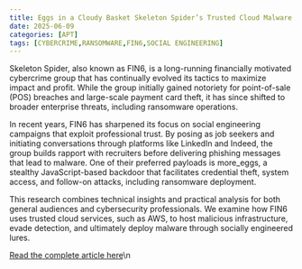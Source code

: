 ```yaml
---
title: Eggs in a Cloudy Basket Skeleton Spider’s Trusted Cloud Malware Delivery
date: 2025-06-09
categories: [APT]
tags: [CYBERCRIME,RANSOMWARE,FIN6,SOCIAL ENGINEERING]
---
```


Skeleton Spider, also known as FIN6, is a long-running financially motivated cybercrime group that has continually evolved its tactics to maximize impact and profit. While the group initially gained notoriety for point-of-sale (POS) breaches and large-scale payment card theft, it has since shifted to broader enterprise threats, including ransomware operations.

In recent years, FIN6 has sharpened its focus on social engineering campaigns that exploit professional trust. By posing as job seekers and initiating conversations through platforms like LinkedIn and Indeed, the group builds rapport with recruiters before delivering phishing messages that lead to malware. One of their preferred payloads is more_eggs, a stealthy JavaScript-based backdoor that facilitates credential theft, system access, and follow-on attacks, including ransomware deployment.

This research combines technical insights and practical analysis for both general audiences and cybersecurity professionals. We examine how FIN6 uses trusted cloud services, such as AWS, to host malicious infrastructure, evade detection, and ultimately deploy malware through socially engineered lures.

[Read the complete article here](https://dti.domaintools.com/skeleton-spider-trusted-cloud-malware-delivery/)\n